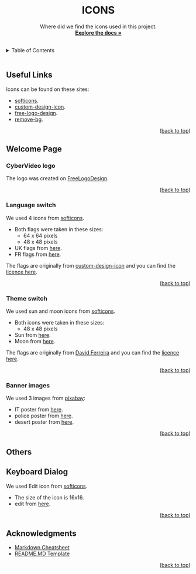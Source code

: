 <div id="top"></div>

<!-- TITLE -->
<div align="center">
<h1 align="center">ICONS</h1>
  <p align="center">
Where did we find the icons used in this project.
<br />
    <a href="https://github.com/MathysC/CyberVideo/tree/master/Docs"><strong>Explore the docs »</strong></a>
    <br />
    <br />
  </p>
</div>

 <!-- TABLE OF CONTENTS -->
 <details>
  <summary>Table of Contents</summary>
  <ol>
    <li>
      <a href="#useful-links">Useful links</a>
    </li>
    <li>
        <a href="#welcome-page">Welcome Page</a>
        <ul>
            <li><a href="#cybervideo-logo">CyberVideo Logo</a></li>
            <li><a href="#language-switch">Language switch</a></li>
            <li><a href="#theme-switch">Theme switch</a></li>
            <li><a href="#banner-images">Banner Images</a></li>
        </ul>
    </li>
    <li>
        <a href="#others">Others</a>
        <ul>
            <li><a href="#cybervideo-logo">Keyboard Dialog</a></li>
        </ul>
    </li>
  </ol>
</details>
<br>

## Useful Links

Icons can be found on these sites:

- [softicons][soft].
- [custom-design-icon][cid].
- [free-logo-design][fld].
- [remove-bg][rbg].

<p align="right">(<a href="#top">back to top</a>)</p>

## Welcome Page

### CyberVideo logo

The logo was created on [FreeLogoDesign][fld].

<p align="right">(<a href="#top">back to top</a>)</p>

### Language switch

We used 4 icons from [softicons][soft].

- Both flags were taken in these sizes:
  - 64 x 64 pixels
  - 48 x 48 pixels
- UK flags from [here][uk-flag].
- FR flags from [here][fr-flag].

The flags are originally from [custom-design-icon][cid] and you can find the [licence here][license].

<p align="right">(<a href="#top">back to top</a>)</p>

### Theme switch

We used sun and moon icons from [softicons][soft].

- Both icons were taken in these sizes:
  - 48 x 48 pixels
- Sun from [here][sun].
- Moon from [here][moon].

The flags are originally from [David Ferreira][sun-moon-site] and you can find the [licence here][license-wpzoom].

<p align="right">(<a href="#top">back to top</a>)</p>

### Banner images

We used 3 images from [pixabay][pbay]:

- IT poster from [here][it].
- police poster from [here][police].
- desert poster from [here][desert].
<p align="right">(<a href="#top">back to top</a>)</p>

## Others

## Keyboard Dialog

We used Edit icon from [softicons][soft].

- The size of the icon is 16x16.
- edit from [here][edit-ico].
<p align="right">(<a href="#top">back to top</a>)</p>

## Acknowledgments

- [Markdown Cheatsheet][md-url]
- [README.MD Template][readme-url]
<p align="right">(<a href="#top">back to top</a>)</p>

<!-- MARKDOWN LINKS & IMAGES -->

[md-url]: https://github.com/adam-p/markdown-here/wiki/Markdown-Cheatsheet
[readme-url]: https://github.com/othneildrew/Best-README-Template
[soft]: https://www.softicons.com/
[cid]: https://www.customicondesign.com
[rbg]: https://www.remove.bg/
[fld]: https://www.freelogodesign.org/
[license]: https://www.customicondesign.com/license-agreement/
[uk-flag]: https://www.softicons.com/web-icons/flag-icons-by-custom-icon-design/united-kingdom-flag-icon
[fr-flag]: https://www.softicons.com/web-icons/flag-icons-by-custom-icon-design/france-flag-icon
[moon]: https://www.softicons.com/toolbar-icons/wpzoom-developer-icon-set-by-wpzoom/moon-icon
[sun]: https://www.softicons.com/toolbar-icons/wpzoom-developer-icon-set-by-wpzoom/sun-icon
[sun-moon-site]: http://www.wpzoom.com
[license-wpzoom]: https://files.softicons.com/download/toolbar-icons/wpzoom-developer-icon-set-by-wpzoom/license.txt
[pbay]: https://pixabay.com/images/search/movie%20posters/?min_width=100&min_height=600&manual_search=1
[it]: https://pixabay.com/illustrations/it-it-movie-minimal-poster-poster-3706529/
[police]: https://pixabay.com/photos/police-crime-scene-cop-movie-poster-6718716/
[desert]: https://pixabay.com/photos/desert-fantasy-movie-poster-6952778/
[edit-ico]: https://www.softicons.com/toolbar-icons/mono-general-icons-2-by-custom-icon-design/edit-icon
